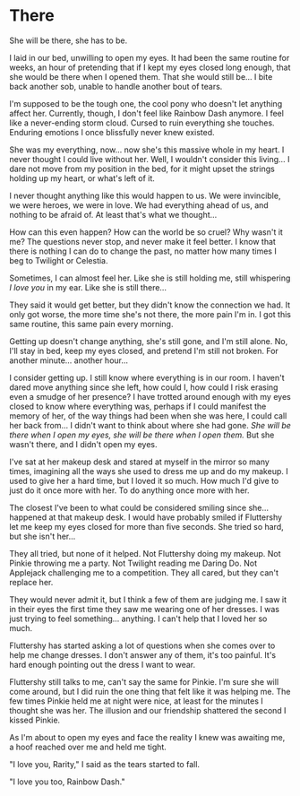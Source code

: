 # There

She will be there, she has to be.

I laid in our bed, unwilling to open my eyes. It had been the same routine for weeks, an hour of pretending that if I kept my eyes closed long enough, that she would be there when I opened them. That she would still be… I bite back another sob, unable to handle another bout of tears.

I'm supposed to be the tough one, the cool pony who doesn't let anything affect her. Currently, though, I don't feel like Rainbow Dash anymore. I feel like a never-ending storm cloud. Cursed to ruin everything she touches. Enduring emotions I once blissfully never knew existed.

She was my everything, now… now she's this massive whole in my heart. I never thought I could live without her. Well, I wouldn't consider this living… I dare not move from my position in the bed, for it might upset the strings holding up my heart, or what's left of it.

I never thought anything like this would happen to us. We were invincible, we were heroes, we were in love. We had everything ahead of us, and nothing to be afraid of. At least that's what we thought…

How can this even happen? How can the world be so cruel? Why wasn't it me? The questions never stop, and never make it feel better. I know that there is nothing I can do to change the past, no matter how many times I beg to Twilight or Celestia.

Sometimes, I can almost feel her. Like she is still holding me, still whispering *I love you* in my ear. Like she is still there…

They said it would get better, but they didn't know the connection we had. It only got worse, the more time she's not there, the more pain I'm in. I got this same routine, this same pain every morning.

Getting up doesn't change anything, she's still gone, and I'm still alone. No, I'll stay in bed, keep my eyes closed, and pretend I'm still not broken. For another minute… another hour…

I consider getting up. I still know where everything is in our room. I haven't dared move anything since she left, how could I, how could I risk erasing even a smudge of her presence? I have trotted around enough with my eyes closed to know where everything was, perhaps if I could manifest the memory of her, of the way things had been when she was here, I could call her back from… I didn't want to think about where she had gone. *She will be there when I open my eyes, she will be there when I open them.* But she wasn't there, and I didn't open my eyes.

I've sat at her makeup desk and stared at myself in the mirror so many times, imagining all the ways she used to dress me up and do my makeup. I used to give her a hard time, but I loved it so much. How much I'd give to just do it once more with her. To do anything once more with her.

The closest I've been to what could be considered smiling since she… happened at that makeup desk. I would have probably smiled if Fluttershy let me keep my eyes closed for more than five seconds. She tried so hard, but she isn't her…

They all tried, but none of it helped. Not Fluttershy doing my makeup. Not Pinkie throwing me a party. Not Twilight reading me Daring Do. Not Applejack challenging me to a competition. They all cared, but they can't replace her.

They would never admit it, but I think a few of them are judging me. I saw it in their eyes the first time they saw me wearing one of her dresses. I was just trying to feel something… anything. I can't help that I loved her so much.

Fluttershy has started asking a lot of questions when she comes over to help me change dresses. I don't answer any of them, it's too painful. It's hard enough pointing out the dress I want to wear.

Fluttershy still talks to me, can't say the same for Pinkie. I'm sure she will come around, but I did ruin the one thing that felt like it was helping me. The few times Pinkie held me at night were nice, at least for the minutes I thought she was her. The illusion and our friendship shattered the second I kissed Pinkie.



As I'm about to open my eyes and face the reality I knew was awaiting me, a hoof reached over me and held me tight.

"I love you, Rarity," I said as the tears started to fall.

"I love you too, Rainbow Dash."
